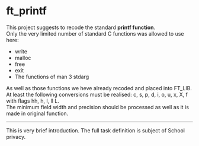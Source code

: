 # ft_printf
This project suggests to recode the standard <strong>printf function</strong>.<br>
Only the very limited number of standard C functions was allowed to use here:
<ul>
  <li>write</li>
  <li>malloc</li>
  <li>free</li>
  <li>exit</li>
  <li>The functions of man 3 stdarg</li>
</ul>
As well as those functions we heve already recoded and placed into FT_LIB.<br>
At least the following conversions must be realised: c, s, p, d, i, o, u, x, X, f with flags hh, h, l, ll L.<br>
The minimum field width and precision should be processed as well as it is made in original function.
<hr>
This is very brief introduction. The full task definition is subject of School privacy.

